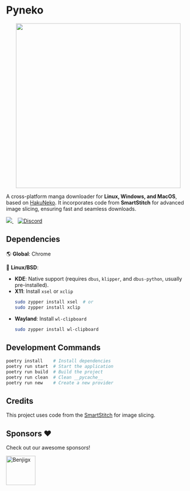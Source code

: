 # Pyneko  
<div align="center">
  <a href="https://github.com/Lyem/Pyneko">
    <img width="450" src="https://i.imgur.com/RWMFT6o.png" />
  </a>
</div>

A cross-platform manga downloader for **Linux, Windows, and MacOS**, based on [HakuNeko](https://github.com/manga-download/hakuneko). It incorporates code from **SmartStitch** for advanced image slicing, ensuring fast and seamless downloads.

<a href="https://github.com/Lyem/pyneko/releases">
    <img src="https://img.shields.io/github/downloads/Lyem/pyneko/total" />
</a>&nbsp;&nbsp;
<a href="https://discord.gg/EYm6svnw5b">
<img alt="Discord" src="https://img.shields.io/discord/1263906403953672344?label=Discord&labelColor=5864f2&color=545454&cacheSeconds=36000"/>
</a>

## Dependencies  

🌎 **Global**: Chrome  

🐧 **Linux/BSD**:  
  - **KDE**: Native support (requires `dbus`, `klipper`, and `dbus-python`, usually pre-installed).  
  - **X11**: Install `xsel` or `xclip`  
    ```bash
    sudo zypper install xsel  # or  
    sudo zypper install xclip  
    ```  
  - **Wayland**: Install `wl-clipboard`  
    ```bash
    sudo zypper install wl-clipboard  
    ```

## Development Commands
 
```bash
poetry install    # Install dependencies  
poetry run start  # Start the application  
poetry run build  # Build the project  
poetry run clean  # Clean __pycache__  
poetry run new    # Create a new provider  
```

## Credits

This project uses code from the [SmartStitch](https://github.com/MechTechnology/SmartStitch) for image slicing.

## Sponsors ❤️

Check out our awesome sponsors!

<a href="https://github.com/Benjigx"><img src="https://github.com/Benjigx.png" width="80px" alt="Benjigx" /></a>&nbsp;&nbsp;

